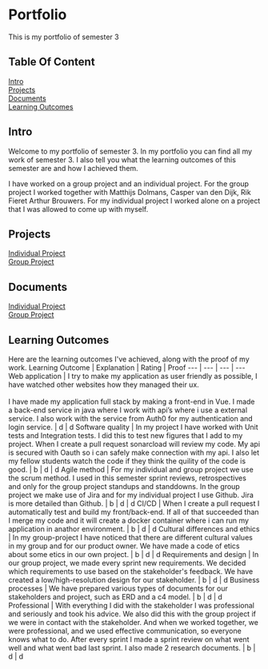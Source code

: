 # Portfolio
This is my portfolio of semester 3

## Table Of Content
[Intro](https://github.com/basjebasie/Portfolio-s3/edit/main/README.md#intro)<br>
[Projects](https://github.com/basjebasie/Portfolio-s3/edit/main/README.md#projects)<br>
[Documents](https://github.com/basjebasie/Portfolio-s3/edit/main/README.md#documents)<br>
[Learning Outcomes](https://github.com/basjebasie/Portfolio-s3/edit/main/README.md#learning-outcomes)

## Intro
Welcome to my portfolio of semester 3. In my portfolio you can find all my work of semester 3. I also tell you what the learning outcomes of this semester are and how I achieved them. 

I have worked on a group project and an individual project. For the group project I worked together with Matthijs Dolmans, Casper van den Dijk, Rik Fieret Arthur Brouwers. For my individual project I worked alone on a project that I was allowed to come up with myself.

## Projects
[Individual Project](https://github.com/Team-manager-website)<br>
[Group Project](https://github.com/wocevv)

## Documents
[Individual Project](https://github.com/Team-manager-website/Portfolio/tree/main/Documents)<br>
[Group Project](https://github.com/wocevv/Documentation)

## Learning Outcomes
Here are the learning outcomes I've achieved, along with the proof of my work.
Learning Outcome | Explanation | Rating | Proof 
--- | --- | --- | --- 
Web application | I try to make my application as user friendly as possible, I have watched other websites how they managed their ux. <br><br>I have made my application full stack by making a front-end in Vue. I made a back-end service in java where I work with api’s where i use a external service. I also work with the service from Auth0 for my authentication and login service. | d | d 
Software quality | In my project I have worked with Unit tests and Integration tests. I did this to test new figures that I add to my project. When I create a pull request sonarcload will review my code. My api is secured with Oauth so i can safely make connection with my api. I also let my fellow students watch the code if they think the quility of the code is good. | b | d | d 
Agile method | For my individual and group project we use the scrum method. I used in this semester sprint reviews, retrospectives and only for the group project standups and standdowns. In the group project we make use of Jira and for my individual project I use Github. Jira is more detailed than Github. | b | d | d 
CI/CD | When I create a pull request I automatically test and build my front/back-end. If all of that succeeded than I merge my code and it will create a docker container where i can run my application in anathor environment. | b | d | d
Cultural differences and ethics | In my group-project I have noticed that there are different cultural values in my group and for our product owner. We have made a code of etics about some etics in our own project. | b | d | d 
Requirements and design | In our group project, we made every sprint new requirements. We decided which requirements to use based on the stakeholder's feedback. We have created a low/high-resolution design for our stakeholder. | b | d | d 
Business processes | We have prepared various types of documents for our stakeholders and project, such as ERD and a c4 model. | b | d | d 
Professional | With everything I did with the stakeholder I was professional and seriously and took his advice. We also did this with the group project if we were in contact with the stakeholder. And when we worked together, we were professional, and we used effective communication, so everyone knows what to do. After every sprint I made a sprint review on what went well and what went bad last sprint. I also made 2 research documents. | b | d | d  
